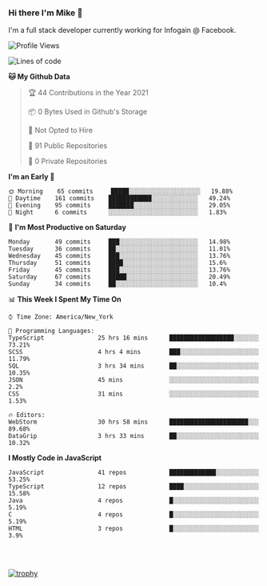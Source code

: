 ### Hi there I'm Mike 👋
I'm a full stack developer currently working for Infogain @ Facebook.

<!--START_SECTION:waka-->
![Profile Views](http://img.shields.io/badge/Profile%20Views-1-blue)

![Lines of code](https://img.shields.io/badge/From%20Hello%20World%20I%27ve%20Written-1.2%20million%20lines%20of%20code-blue)

**🐱 My Github Data** 

> 🏆 44 Contributions in the Year 2021
 > 
> 📦 0 Bytes Used in Github's Storage 
 > 
> 🚫 Not Opted to Hire
 > 
> 📜 91 Public Repositories 
 > 
> 🔑 0 Private Repositories  
 > 
**I'm an Early 🐤** 

```text
🌞 Morning    65 commits     █████░░░░░░░░░░░░░░░░░░░░   19.88% 
🌆 Daytime    161 commits    ████████████░░░░░░░░░░░░░   49.24% 
🌃 Evening    95 commits     ███████░░░░░░░░░░░░░░░░░░   29.05% 
🌙 Night      6 commits      ░░░░░░░░░░░░░░░░░░░░░░░░░   1.83%

```
📅 **I'm Most Productive on Saturday** 

```text
Monday       49 commits     ███░░░░░░░░░░░░░░░░░░░░░░   14.98% 
Tuesday      36 commits     ██░░░░░░░░░░░░░░░░░░░░░░░   11.01% 
Wednesday    45 commits     ███░░░░░░░░░░░░░░░░░░░░░░   13.76% 
Thursday     51 commits     ████░░░░░░░░░░░░░░░░░░░░░   15.6% 
Friday       45 commits     ███░░░░░░░░░░░░░░░░░░░░░░   13.76% 
Saturday     67 commits     █████░░░░░░░░░░░░░░░░░░░░   20.49% 
Sunday       34 commits     ██░░░░░░░░░░░░░░░░░░░░░░░   10.4%

```


📊 **This Week I Spent My Time On** 

```text
⌚︎ Time Zone: America/New_York

💬 Programming Languages: 
TypeScript               25 hrs 16 mins      ██████████████████░░░░░░░   73.21% 
SCSS                     4 hrs 4 mins        ███░░░░░░░░░░░░░░░░░░░░░░   11.79% 
SQL                      3 hrs 34 mins       ██░░░░░░░░░░░░░░░░░░░░░░░   10.35% 
JSON                     45 mins             ░░░░░░░░░░░░░░░░░░░░░░░░░   2.2% 
CSS                      31 mins             ░░░░░░░░░░░░░░░░░░░░░░░░░   1.53%

🔥 Editors: 
WebStorm                 30 hrs 58 mins      ██████████████████████░░░   89.68% 
DataGrip                 3 hrs 33 mins       ██░░░░░░░░░░░░░░░░░░░░░░░   10.32%

```

**I Mostly Code in JavaScript** 

```text
JavaScript               41 repos            █████████████░░░░░░░░░░░░   53.25% 
TypeScript               12 repos            ████░░░░░░░░░░░░░░░░░░░░░   15.58% 
Java                     4 repos             █░░░░░░░░░░░░░░░░░░░░░░░░   5.19% 
C                        4 repos             █░░░░░░░░░░░░░░░░░░░░░░░░   5.19% 
HTML                     3 repos             █░░░░░░░░░░░░░░░░░░░░░░░░   3.9%

```



<!--END_SECTION:waka-->

##### &nbsp;
[![trophy](https://github-profile-trophy.vercel.app/?username=uptonm&theme=dracula)](https://github.com/ryo-ma/github-profile-trophy)
